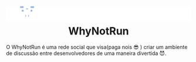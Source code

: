 <h1 align="center">
    <img src="./public/logo.png"/><br>
    WhyNotRun
</h1>

O WhyNotRun é uma rede social que visa(paga nois :sunglasses: ) criar um ambiente de discussão entre desenvolvedores de uma maneira divertida :smiling_imp:.